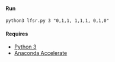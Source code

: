 #### Run
`python3 lfsr.py 3 "0,1,1, 1,1,1, 0,1,0"`


#### Requires
* [Python 3](https://www.python.org/downloads/)
* [Anaconda Accelerate](https://docs.continuum.io/accelerate/)